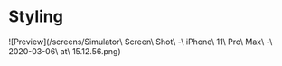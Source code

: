 # Styling
![Preview](/screens/Simulator\ Screen\ Shot\ -\ iPhone\ 11\ Pro\ Max\ -\ 2020-03-06\ at\ 15.12.56.png)
